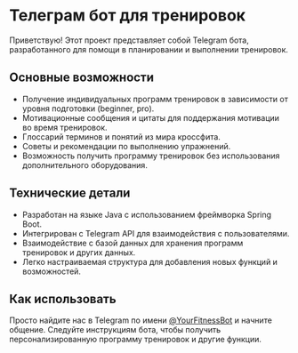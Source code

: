 # Телеграм бот для тренировок

Приветствую! Этот проект представляет собой Telegram бота, разработанного для помощи в планировании и выполнении тренировок.

## Основные возможности

- Получение индивидуальных программ тренировок в зависимости от уровня подготовки (beginner, pro).
- Мотивационные сообщения и цитаты для поддержания мотивации во время тренировок.
- Глоссарий терминов и понятий из мира кроссфита.
- Советы и рекомендации по выполнению упражнений.
- Возможность получить программу тренировок без использования дополнительного оборудования.

## Технические детали

- Разработан на языке Java с использованием фреймворка Spring Boot.
- Интегрирован с Telegram API для взаимодействия с пользователями.
- Взаимодействие с базой данных для хранения программ тренировок и других данных.
- Легко настраиваемая структура для добавления новых функций и возможностей.

## Как использовать

Просто найдите нас в Telegram по имени [@YourFitnessBot](https://t.me/CrossfitComplexBot) и начните общение. Следуйте инструкциям бота, чтобы получить персонализированную программу тренировок и другие функции.

